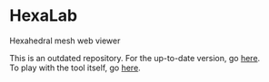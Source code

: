 # HexaLab
Hexahedral mesh web viewer

This is an outdated repository. For the up-to-date version, go [here](https://github.com/cnr-isti-vclab/HexaLab).  
To play with the tool itself, go [here](http://www.hexalab.net/).
